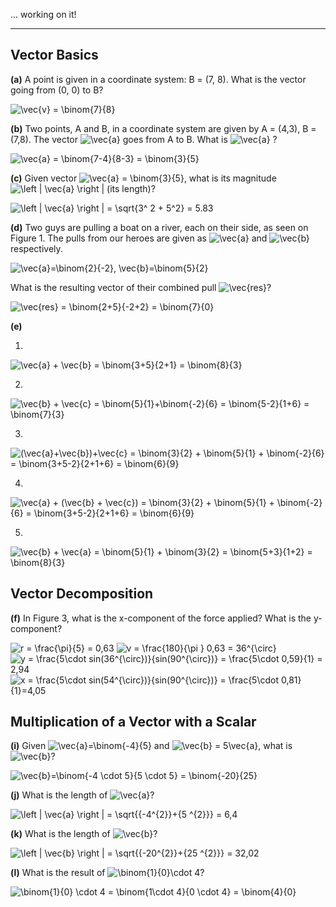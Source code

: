 
... working on it!

-----

## Vector Basics

**(a)** A point is given in a coordinate system: B = (7, 8).
What is the vector going from (0, 0) to B?

  <img src="https://latex.codecogs.com/gif.latex?\vec{v}&space;=&space;\binom{7}{8}" title="\vec{v} = \binom{7}{8}" />

  
**(b)** Two points, A and B, in a coordinate system are given by A = (4,3), B = (7,8).
The vector <img src="https://latex.codecogs.com/gif.latex?\vec{a}" title="\vec{a}" /> goes from A to B. What is <img src="https://latex.codecogs.com/gif.latex?\vec{a}" title="\vec{a}" /> ?

<img src="https://latex.codecogs.com/gif.latex?\vec{a}&space;=&space;\binom{7-4}{8-3}&space;=&space;\binom{3}{5}" title="\vec{a} = \binom{7-4}{8-3} = \binom{3}{5}" />


**(c)** Given vector <img src="https://latex.codecogs.com/gif.latex?\inline&space;\vec{a}&space;=&space;\binom{3}{5}" title="\vec{a} = \binom{3}{5}" />, what is its magnitude <img src="https://latex.codecogs.com/gif.latex?\inline&space;\left&space;|&space;\vec{a}&space;\right&space;|" title="\left | \vec{a} \right |" /> (its length)?

<img src="https://latex.codecogs.com/gif.latex?\left&space;|&space;\vec{a}&space;\right&space;|&space;=&space;\sqrt{3^&space;2&space;&plus;&space;5^2}&space;=&space;5.83" title="\left | \vec{a} \right | = \sqrt{3^ 2 + 5^2} = 5.83" />


**(d)** Two guys are pulling a boat on a river, each on their side, as seen on Figure 1. The pulls from our heroes are given as <img src="https://latex.codecogs.com/gif.latex?\inline&space;\vec{a}" title="\vec{a}" /> and <img src="https://latex.codecogs.com/gif.latex?\inline&space;\vec{b}" title="\vec{b}" /> respectively. 

<img src="https://latex.codecogs.com/gif.latex?\inline&space;\vec{a}=\binom{2}{-2},&space;\vec{b}=\binom{5}{2}" title="\vec{a}=\binom{2}{-2}, \vec{b}=\binom{5}{2}" />

What is the resulting vector of their combined pull <img src="https://latex.codecogs.com/gif.latex?\inline&space;\vec{res}" title="\vec{res}" />?

<img src="https://latex.codecogs.com/gif.latex?\vec{res}&space;=&space;\binom{2&plus;5}{-2&plus;2}&space;=&space;\binom{7}{0}" title="\vec{res} = \binom{2+5}{-2+2} = \binom{7}{0}" />

**(e)**

  1. 
   <img src="https://latex.codecogs.com/gif.latex?\vec{a}&space;&plus;&space;\vec{b}&space;=&space;\binom{3&plus;5}{2&plus;1}&space;=&space;\binom{8}{3}" title="\vec{a} + \vec{b} = \binom{3+5}{2+1} = \binom{8}{3}" />

  
  
 2.
<img src="https://latex.codecogs.com/gif.latex?\vec{b}&space;&plus;&space;\vec{c}&space;=&space;\binom{5}{1}&plus;\binom{-2}{6}&space;=&space;\binom{5-2}{1&plus;6}&space;=&space;\binom{7}{3}" title="\vec{b} + \vec{c} = \binom{5}{1}+\binom{-2}{6} = \binom{5-2}{1+6} = \binom{7}{3}" />



 3. 

<img src="https://latex.codecogs.com/gif.latex?(\vec{a}&plus;\vec{b})&plus;\vec{c}&space;=&space;\binom{3}{2}&space;&plus;&space;\binom{5}{1}&space;&plus;&space;\binom{-2}{6}&space;=&space;\binom{3&plus;5-2}{2&plus;1&plus;6}&space;=&space;\binom{6}{9}" title="(\vec{a}+\vec{b})+\vec{c} = \binom{3}{2} + \binom{5}{1} + \binom{-2}{6} = \binom{3+5-2}{2+1+6} = \binom{6}{9}" />

 4.
<img src="https://latex.codecogs.com/gif.latex?\vec{a}&space;&plus;&space;(\vec{b}&space;&plus;&space;\vec{c})&space;=&space;\binom{3}{2}&space;&plus;&space;\binom{5}{1}&space;&plus;&space;\binom{-2}{6}&space;=&space;\binom{3&plus;5-2}{2&plus;1&plus;6}&space;=&space;\binom{6}{9}" title="\vec{a} + (\vec{b} + \vec{c}) = \binom{3}{2} + \binom{5}{1} + \binom{-2}{6} = \binom{3+5-2}{2+1+6} = \binom{6}{9}" />



 5.

<img src="https://latex.codecogs.com/gif.latex?\vec{b}&space;&plus;&space;\vec{a}&space;=&space;\binom{5}{1}&space;&plus;&space;\binom{3}{2}&space;=&space;\binom{5&plus;3}{1&plus;2}&space;=&space;\binom{8}{3}" title="\vec{b} + \vec{a} = \binom{5}{1} + \binom{3}{2} = \binom{5+3}{1+2} = \binom{8}{3}" />


## Vector Decomposition

 **(f)** In Figure 3, what is the x-component of the force applied? What is the y-component?
 
<img src="https://latex.codecogs.com/gif.latex?r&space;=&space;\frac{\pi}{5}&space;=&space;0,63" title="r = \frac{\pi}{5} = 0,63" />

<img src="https://latex.codecogs.com/gif.latex?v&space;=&space;\frac{180}{\pi&space;}&space;0,63&space;=&space;36^{\circ}" title="v = \frac{180}{\pi } 0,63 = 36^{\circ}" />


<img src="https://latex.codecogs.com/gif.latex?y&space;=&space;\frac{5\cdot&space;sin(36^{\circ})}{sin(90^{\circ})}&space;=&space;\frac{5\cdot&space;0,59}{1}&space;=&space;2,94" title="y = \frac{5\cdot sin(36^{\circ})}{sin(90^{\circ})} = \frac{5\cdot 0,59}{1} = 2,94" />


<img src="https://latex.codecogs.com/gif.latex?x&space;=&space;\frac{5\cdot&space;sin(54^{\circ})}{sin(90^{\circ})}&space;=&space;\frac{5\cdot&space;0,81}{1}=4,05" title="x = \frac{5\cdot sin(54^{\circ})}{sin(90^{\circ})} = \frac{5\cdot 0,81}{1}=4,05" />



## Multiplication of a Vector with a Scalar

**(i)** Given <img src="https://latex.codecogs.com/gif.latex?\inline&space;\vec{a}=\binom{-4}{5}" title="\vec{a}=\binom{-4}{5}" /> and <img src="https://latex.codecogs.com/gif.latex?\inline&space;\vec{b}&space;=&space;5\vec{a}" title="\vec{b} = 5\vec{a}" />, what is <img src="https://latex.codecogs.com/gif.latex?\inline&space;\vec{b}" title="\vec{b}" />?

<img src="https://latex.codecogs.com/gif.latex?\vec{b}=\binom{-4&space;\cdot&space;5}{5&space;\cdot&space;5}&space;=&space;\binom{-20}{25}" title="\vec{b}=\binom{-4 \cdot 5}{5 \cdot 5} = \binom{-20}{25}" />

**(j)** What is the length of <img src="https://latex.codecogs.com/gif.latex?\inline&space;\vec{a}" title="\vec{a}" />?

<img src="https://latex.codecogs.com/gif.latex?\left&space;|&space;\vec{a}&space;\right&space;|&space;=&space;\sqrt{{-4^{2}}&plus;{5&space;^{2}}}&space;=&space;6,4" title="\left | \vec{a} \right | = \sqrt{{-4^{2}}+{5 ^{2}}} = 6,4" />

**(k)** What is the length of <img src="https://latex.codecogs.com/gif.latex?\inline&space;\vec{b}" title="\vec{b}" />?

<img src="https://latex.codecogs.com/gif.latex?\left&space;|&space;\vec{b}&space;\right&space;|&space;=&space;\sqrt{{-20^{2}}&plus;{25&space;^{2}}}&space;=&space;32,02" title="\left | \vec{b} \right | = \sqrt{{-20^{2}}+{25 ^{2}}} = 32,02" />

**(l)** What is the result of <img src="https://latex.codecogs.com/gif.latex?\inline&space;\binom{1}{0}\cdot&space;4" title="\binom{1}{0}\cdot 4" />?

<img src="https://latex.codecogs.com/gif.latex?\binom{1}{0}&space;\cdot&space;4&space;=&space;\binom{1\cdot&space;4}{0&space;\cdot&space;4}&space;=&space;\binom{4}{0}" title="\binom{1}{0} \cdot 4 = \binom{1\cdot 4}{0 \cdot 4} = \binom{4}{0}" />

